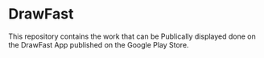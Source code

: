 # DrawFast
This repository contains the work that can be Publically displayed done on the DrawFast App published on the Google Play Store.
